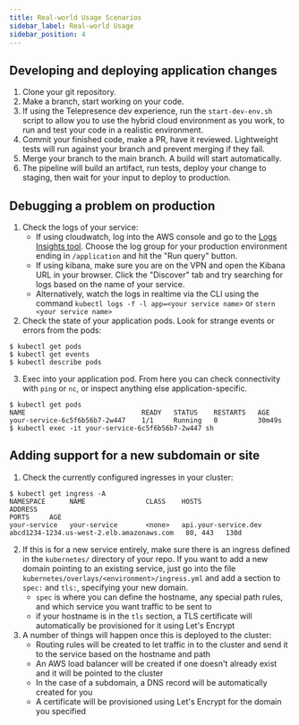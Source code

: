 ```yaml
---
title: Real-world Usage Scenarios
sidebar_label: Real-world Usage
sidebar_position: 4
---
```


## Developing and deploying application changes
1. Clone your git repository.
2. Make a branch, start working on your code.
3. If using the Telepresence dev experience, run the `start-dev-env.sh` script to allow you to use the hybrid cloud environment as you work, to run and test your code in a realistic environment.
3. Commit your finished code, make a PR, have it reviewed. Lightweight tests will run against your branch and prevent merging if they fail.
4. Merge your branch to the main branch. A build will start automatically.
5. The pipeline will build an artifact, run tests, deploy your change to staging, then wait for your input to deploy to production.

## Debugging a problem on production
1. Check the logs of your service:
    - If using cloudwatch, log into the AWS console and go to the [Logs Insights tool](https://us-west-2.console.aws.amazon.com/cloudwatch/home#logsV2:logs-insights). Choose the log group for your production environment ending in `/application` and hit the "Run query" button.
    - If using kibana, make sure you are on the VPN and open the Kibana URL in your browser. Click the "Discover" tab and try searching for logs based on the name of your service.
    - Alternatively, watch the logs in realtime via the CLI using the command `kubectl logs -f -l app=<your service name>` or `stern <your service name>`
2. Check the state of your application pods. Look for strange events or errors from the pods:
```shell
$ kubectl get pods
$ kubectl get events
$ kubectl describe pods
```
3. Exec into your application pod. From here you can check connectivity with `ping` or `nc`, or inspect anything else application-specific.
```shell
$ kubectl get pods
NAME                             READY   STATUS    RESTARTS   AGE
your-service-6c5f6b56b7-2w447    1/1     Running   0          30m49s
$ kubectl exec -it your-service-6c5f6b56b7-2w447 sh
```


## Adding support for a new subdomain or site
1. Check the currently configured ingresses in your cluster:
```shell
$ kubectl get ingress -A
NAMESPACE      NAME               CLASS    HOSTS                   ADDRESS                                                                   PORTS     AGE
your-service   your-service       <none>   api.your-service.dev         abcd1234-1234.us-west-2.elb.amazonaws.com   80, 443   130d
```
2. If this is for a new service entirely, make sure there is an ingress defined in the `kubernetes/` directory of your repo. If you want to add a new domain pointing to an existing service, just go into the file `kubernetes/overlays/<environment>/ingress.yml` and add a section to `spec:` and `tls:`, specifying your new domain.
    - `spec` is where you can define the hostname, any special path rules, and which service you want traffic to be sent to
    - if your hostname is in the `tls` section, a TLS certificate will automatically be provisioned for it using Let's Encrypt
3. A number of things will happen once this is deployed to the cluster:
    - Routing rules will be created to let traffic in to the cluster and send it to the service based on the hostname and path
    - An AWS load balancer will be created if one doesn't already exist and it will be pointed to the cluster
    - In the case of a subdomain, a DNS record will be automatically created for you
    - A certificate will be provisioned using Let's Encrypt for the domain you specified
